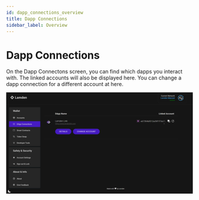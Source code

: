 ```yaml
---
id: dapp_connections_overview
title: Dapp Connections
sidebar_label: Overview
---
```


# Dapp Connections

On the Dapp Connectons screen, you can find which dapps you interact with. The linked accounts will also be displayed here. 
You can change a dapp connection for a different account at here.

![](img/wallet/dapp_connections_overview.png)
